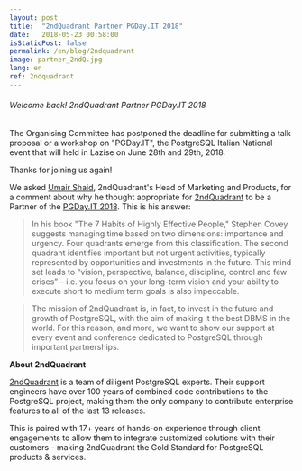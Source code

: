 ```yaml
---
layout: post
title:  "2ndQuadrant Partner PGDay.IT 2018"
date:   2018-05-23 00:58:00
isStaticPost: false
permalink: /en/blog/2ndquadrant
image: partner_2ndQ.jpg
lang: en
ref: 2ndquadrant
---
```


<h6> Welcome back! 2ndQuadrant Partner PGDay.IT 2018 </h6>

The Organising Committee has postponed the deadline for submitting a talk proposal or a workshop on "PGDay.IT", the PostgreSQL Italian National event that will held in Lazise on June 28th and 29th, 2018.

Thanks for joining us again!

We asked [Umair Shaid](https://www.linkedin.com/in/umair-shahid-9458b327/), 2ndQuadrant's Head of Marketing and Products, for a comment about why he thought
appropriate for [2ndQuadrant](https://www.2ndquadrant.com/) to be a Partner of the [PGDay.IT 2018](https://2018.pgday.it/en/). This is his answer:

>In his book "The 7 Habits of Highly Effective People," Stephen Covey suggests managing time based on two dimensions: importance and urgency. Four quadrants emerge from this classification.
The second quadrant identifies important but not urgent activities, typically represented by opportunities and investments in the future.
This mind set leads to “vision, perspective, balance, discipline, control and few crises” – i.e. you focus on your long-term vision and your ability to execute short to medium term goals is also impeccable.

>The mission of 2ndQuadrant is, in fact, to invest in the future and growth of PostgreSQL, with the aim of making it the best DBMS in the world.
For this reason, and more, we want to show our support at every event and conference dedicated to PostgreSQL through important partnerships.

**About 2ndQuadrant**

[2ndQuadrant](https://www.2ndquadrant.com/) is a team of diligent PostgreSQL experts. Their support engineers have over 100 years of combined code contributions to the PostgreSQL project, making them the only company to contribute enterprise features to all of the last 13 releases.

This is paired with 17+ years of hands-on experience through client engagements to allow them to integrate customized solutions with their customers - making 2ndQuadrant the Gold Standard for PostgreSQL products & services.
